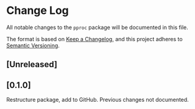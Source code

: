 # Change Log
All notable changes to the `pproc` package will be documented in this file.

The format is based on [Keep a Changelog](http://keepachangelog.com/), 
and this project adheres to [Semantic Versioning](http://semver.org/).

## [Unreleased]


## [0.1.0]

Restructure package, add to GitHub. Previous changes not documented.
